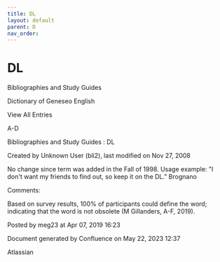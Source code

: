 ```yaml
---
title: DL
layout: default
parent: D
nav_order:
---
```


# DL

Bibliographies and Study Guides

Dictionary of Geneseo English

View All Entries

A-D

Bibliographies and Study Guides : DL

Created by  Unknown User (bli2), last modified on Nov 27, 2008

No change since term was added in the Fall of 1998. Usage example: &quot;I don't want my friends to find out, so keep it on the DL.&quot; Brognano

Comments:

Based on survey results, 100% of participants could define the word; indicating that the word is not obsolete (M Gillanders, A-F, 2019).

Posted by meg23 at Apr 07, 2019 16:23

Document generated by Confluence on May 22, 2023 12:37

Atlassian
